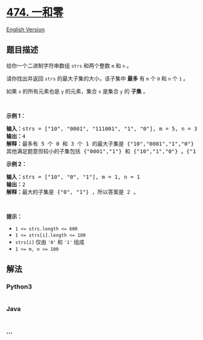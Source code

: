 # [474. 一和零](https://leetcode-cn.com/problems/ones-and-zeroes)

[English Version](https://cdn.jsdelivr.net/gh/doocs/leetcode@main/solution/0400-0499/0474.Ones%20and%20Zeroes/README_EN.md)

## 题目描述

<!-- 这里写题目描述 -->

<p>给你一个二进制字符串数组 <code>strs</code> 和两个整数 <code>m</code> 和 <code>n</code> 。</p>

<div class="MachineTrans-Lines">
<p class="MachineTrans-lang-zh-CN">请你找出并返回 <code>strs</code> 的最大子集的大小，该子集中 <strong>最多</strong> 有 <code>m</code> 个 <code>0</code> 和 <code>n</code> 个 <code>1</code> 。</p>

<p class="MachineTrans-lang-zh-CN">如果 <code>x</code> 的所有元素也是 <code>y</code> 的元素，集合 <code>x</code> 是集合 <code>y</code> 的 <strong>子集</strong> 。</p>
</div>

<p> </p>

<p><strong>示例 1：</strong></p>

<pre>
<strong>输入：</strong>strs = ["10", "0001", "111001", "1", "0"], m = 5, n = 3
<strong>输出：</strong>4
<strong>解释：</strong>最多有 5 个 0 和 3 个 1 的最大子集是 {"10","0001","1","0"} ，因此答案是 4 。
其他满足题意但较小的子集包括 {"0001","1"} 和 {"10","1","0"} 。{"111001"} 不满足题意，因为它含 4 个 1 ，大于 n 的值 3 。
</pre>

<p><strong>示例 2：</strong></p>

<pre>
<strong>输入：</strong>strs = ["10", "0", "1"], m = 1, n = 1
<strong>输出：</strong>2
<strong>解释：</strong>最大的子集是 {"0", "1"} ，所以答案是 2 。
</pre>

<p> </p>

<p><strong>提示：</strong></p>

<ul>
	<li><code>1 <= strs.length <= 600</code></li>
	<li><code>1 <= strs[i].length <= 100</code></li>
	<li><code>strs[i]</code> 仅由 <code>'0'</code> 和 <code>'1'</code> 组成</li>
	<li><code>1 <= m, n <= 100</code></li>
</ul>


## 解法

<!-- 这里可写通用的实现逻辑 -->

<!-- tabs:start -->

### **Python3**

<!-- 这里可写当前语言的特殊实现逻辑 -->

```python

```

### **Java**

<!-- 这里可写当前语言的特殊实现逻辑 -->

```java

```

### **...**

```

```

<!-- tabs:end -->
